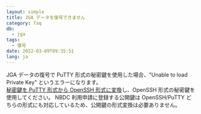 ```yaml
---
layout: simple
title: JGA データを復号できません
category: faq
db:
  - jga
tags: 
  - 復号
date: 2022-03-09T09:35:51
lang: ja
---
```


JGA データの復号で PuTTY 形式の秘密鍵を使用した場合、"Unable to load Private Key" というエラーになります。  
[秘密鍵を PuTTY 形式から OpenSSH 形式に変換](account.html#convert-private-key)し、OpenSSH 形式の秘密鍵を使用してください。 
NBDC 利用申請に登録する公開鍵は OpenSSH/PuTTY どちらの形式にも対応しているため、公開鍵の形式変換は必要ありません。
